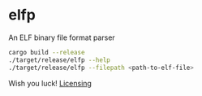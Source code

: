 # elfp
An ELF binary file format parser

```bash
cargo build --release
./target/release/elfp --help
./target/release/elfp --filepath <path-to-elf-file>
```

Wish you luck!
[Licensing](LICENSE)
